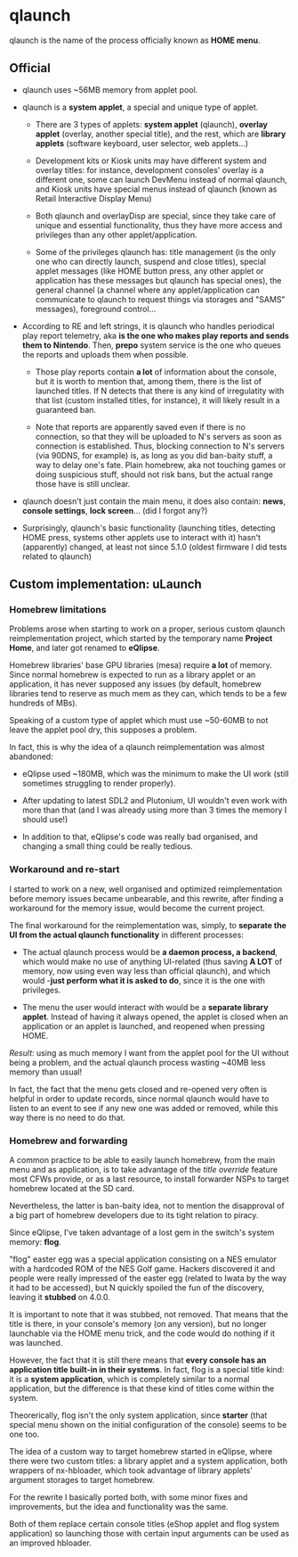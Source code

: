 # qlaunch

qlaunch is the name of the process officially known as **HOME menu**.

## Official

- qlaunch uses ~56MB memory from applet pool.

- qlaunch is a **system applet**, a special and unique type of applet.

  - There are 3 types of applets: **system applet** (qlaunch), **overlay applet** (overlay, another special title), and the rest, which are **library applets** (software keyboard, user selector, web applets...)

  - Development kits or Kiosk units may have different system and overlay titles: for instance, development consoles' overlay is a different one, some can launch DevMenu instead of normal qlaunch, and Kiosk units have special menus instead of qlaunch (known as Retail Interactive Display Menu)

  - Both qlaunch and overlayDisp are special, since they take care of unique and essential functionality, thus they have more access and privileges than any other applet/application.

  - Some of the privileges qlaunch has: title management (is the only one who can directly launch, suspend and close titles), special applet messages (like HOME button press, any other applet or application has these messages but qlaunch has special ones), the general channel (a channel where any applet/application can communicate to qlaunch to request things via storages and "SAMS" messages), foreground control...

- According to RE and left strings, it is qlaunch who handles periodical play report telemetry, aka **is the one who makes play reports and sends them to Nintendo**. Then, **prepo** system service is the one who queues the reports and uploads them when possible.

  - Those play reports contain **a lot** of information about the console, but it is worth to mention that, among them, there is the list of launched titles. If N detects that there is any kind of irregulatity with that list (custom installed titles, for instance), it will likely result in a guaranteed ban.

  - Note that reports are apparently saved even if there is no connection, so that they will be uploaded to N's servers as soon as connection is established. Thus, blocking connection to N's servers (via 90DNS, for example) is, as long as you did ban-baity stuff, a way to delay one's fate. Plain homebrew, aka not touching games or doing suspicious stuff, should not risk bans, but the actual range those have is still unclear.

- qlaunch doesn't just contain the main menu, it does also contain: **news**, **console settings**, **lock screen**... (did I forgot any?)

- Surprisingly, qlaunch's basic functionality (launching titles, detecting HOME press, systems other applets use to interact with it) hasn't (apparently) changed, at least not since 5.1.0 (oldest firmware I did tests related to qlaunch)

## Custom implementation: uLaunch

### Homebrew limitations

Problems arose when starting to work on a proper, serious custom qlaunch reimplementation project, which started by the temporary name **Project Home**, and later got renamed to **eQlipse**.

Homebrew libraries' base GPU libraries (mesa) require **a lot** of memory. Since normal homebrew is expected to run as a library applet or an application, it has never supposed any issues (by default, homebrew libraries tend to reserve as much mem as they can, which tends to be a few hundreds of MBs).

Speaking of a custom type of applet which must use ~50-60MB to not leave the applet pool dry, this supposes a problem.

In fact, this is why the idea of a qlaunch reimplementation was almost abandoned:

- eQlipse used ~180MB, which was the minimum to make the UI work (still sometimes struggling to render properly).

- After updating to latest SDL2 and Plutonium, UI wouldn't even work with more than that (and I was already using more than 3 times the memory I should use!)

- In addition to that, eQlipse's code was really bad organised, and changing a small thing could be really tedious.

### Workaround and re-start

I started to work on a new, well organised and optimized reimplementation before memory issues became unbearable, and this rewrite, after finding a workaround for the memory issue, would become the current project.

The final workaround for the reimplementation was, simply, to **separate the UI from the actual qlaunch functionality** in different processes:

- The actual qlaunch process would be **a daemon process, a backend**, which would make no use of anything UI-related (thus saving **A LOT** of memory, now using even way less than official qlaunch), and which would -**just perform what it is asked to do**, since it is the one with privileges.

- The menu the user would interact with would be a **separate library applet**. Instead of having it always opened, the applet is closed when an application or an applet is launched, and reopened when pressing HOME.

*Result*: using as much memory I want from the applet pool for the UI without being a problem, and the actual qlaunch process wasting ~40MB less memory than usual!

In fact, the fact that the menu gets closed and re-opened very often is helpful in order to update records, since normal qlaunch would have to listen to an event to see if any new one was added or removed, while this way there is no need to do that.

### Homebrew and forwarding

A common practice to be able to easily launch homebrew, from the main menu and as application, is to take advantage of the *title override* feature most CFWs provide, or as a last resource, to install forwarder NSPs to target homebrew located at the SD card.

Nevertheless, the latter is ban-baity idea, not to mention the disapproval of a big part of homebrew developers due to its tight relation to piracy.

Since eQlipse, I've taken advantage of a lost gem in the switch's system memory: **flog**.

"flog" easter egg was a special application consisting on a NES emulator with a hardcoded ROM of the NES Golf game. Hackers discovered it and people were really impressed of the easter egg (related to Iwata by the way it had to be accessed), but N quickly spoiled the fun of the discovery, leaving it **stubbed** on 4.0.0.

It is important to note that it was stubbed, not removed. That means that the title is there, in your console's memory (on any version), but no longer launchable via the HOME menu trick, and the code would do nothing if it was launched.

However, the fact that it is still there means that **every console has an application title built-in in their systems**. In fact, flog is a special title kind: it is a **system application**, which is completely similar to a normal application, but the difference is that these kind of titles come within the system.

Theorerically, flog isn't the only system application, since **starter** (that special menu shown on the initial configuration of the console) seems to be one too.

The idea of a custom way to target homebrew started in eQlipse, where there were two custom titles: a library applet and a system application, both wrappers of nx-hbloader, which took advantage of library applets' argument storages to target homebrew.

For the rewrite I basically ported both, with some minor fixes and improvements, but the idea and functionality was the same.

Both of them replace certain console titles (eShop applet and flog system application) so launching those with certain input arguments can be used as an improved hbloader.